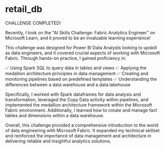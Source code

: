 # retail_db

CHALLENGE COMPLETED!

Recently, I took on the "AI Skills Challenge: Fabric Analytics Engineer" on Microsoft Learn, and it proved to be an invaluable learning experience! 

This challenge was designed for Power BI Data Analysts looking to upskill as data engineers, and it covered crucial aspects of working with Microsoft Fabric. Through hands-on practice, I gained proficiency in:

✅ Using Spark SQL to query data in tables and views
✅ Applying the medallion architecture principles in data management
✅ Creating and monitoring pipelines based on predefined templates
✅ Understanding the differences between a data warehouse and a data lakehouse

Specifically, I worked with Spark dataframes for data analysis and transformation, leveraged the Copy Data activity within pipelines, and implemented the medallion architecture framework within the Microsoft Fabric environment. Additionally, I learned how to create and manage fact tables and dimensions within a data warehouse.

Overall, this challenge provided a comprehensive introduction to the world of data engineering with Microsoft Fabric. It expanded my technical skillset and reinforced the importance of data management and architecture in delivering reliable and insightful analytics solutions.

